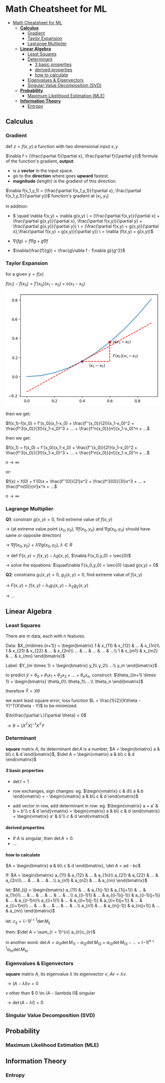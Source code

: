 # Math Cheatsheet for ML
- [Math Cheatsheet for ML](#math-cheatsheet-for-ml)
  - [**Calculus**](#calculus)
    - [Gradient](#gradient)
    - [Taylor Expansion](#taylor-expansion)
    - [Lagrange Multiplier](#lagrange-multiplier)
  - [**Linear Algebra**](#linear-algebra)
    - [Least Squares](#least-squares)
    - [Determinant](#determinant)
      - [3 basic properties](#3-basic-properties)
      - [derived properties](#derived-properties)
      - [how to calculate](#how-to-calculate)
    - [Eigenvalues \& Eigenvectors](#eigenvalues--eigenvectors)
    - [Singular Value Decomposition (SVD)](#singular-value-decomposition-svd)
  - [**Probability**](#probability)
    - [Maximum Likelihood Estimation (MLE)](#maximum-likelihood-estimation-mle)
  - [**Information Theory**](#information-theory)
    - [Entropy](#entropy)

## **Calculus**

### Gradient

def $z = f(x,y)$ a function with two dimensional input $x,y$

$\nabla f = (\frac{\partial f}{\partial x}, \frac{\partial f}{\partial y})$ formula of the function's gradient, **output**:
- is a **vector** in the input space.
- go to the **direction** where goes **upward** fastest.
- **magnitude** (length) is the gradient of this direction.

$\nabla f(x_1,y_1) = (\frac{\partial f(x_1,y_1)}{\partial x}, \frac{\partial f(x_1,y_1)}{\partial y})$ function's gradient at $(x_1,y_1)$

in addition:

- $ \quad \nabla f(x,y) + \nabla g(x,y) \\
= (\frac{\partial f(x,y)}{\partial x} + \frac{\partial g(x,y)}{\partial x}, \frac{\partial f(x,y)}{\partial y} + \frac{\partial g(x,y)}{\partial y}) \\
= (\frac{\partial f(x,y) + g(x,y)}{\partial x},\frac{\partial f(x,y) + g(x,y)}{\partial y}) \\
= \nabla (f(x,y) + g(x,y))$

- $\nabla(fg) = f\nabla g + g\nabla f$
- $\nabla(\frac{f}{g}) = \frac{g\nabla f - f\nabla g}{g^2}$




### Taylor Expansion
for a given $y = f(x)$

$f(x_1)-f(x_0) = f'(x_0)(x_1-x_0) + o(x_1-x_0)$

![taylor1](../assets/img/taylor1.png)

then we get:

$f(x_1)-f(x_0) = f'(x_0)(x_1-x_0) + \frac{f''(x_0)}{2!}(x_1-x_0)^2 + \frac{f^3(x_0)}{3!}(x_1-x_0)^3 + ... + \frac{f^n(x_0)}{n!}(x_1-x_0)^n + ...$

then we get:

$f(x_1) = f(x_0) + f'(x_0)(x_1-x_0) + \frac{f''(x_0)}{2!}(x_1-x_0)^2 + \frac{f^3(x_0)}{3!}(x_1-x_0)^3 + ... + \frac{f^n(x_0)}{n!}(x_1-x_0)^n + ...$

$n \to \infty$

or: 

$f(x) = f(0) + f'(0)x + \frac{f''(0)}{2!}x^2 + \frac{f^3(0)}{3!}x^3 + ... + \frac{f^n(0)}{n!}x^n + ...$

$n \to \infty$


### Lagrange Multiplier

**Q1**: constrain $g(x,y) = 0$, find extreme value of $f(x,y)$

$\to$ (at extreme value point $(x_0,y_0)$, $\nabla f(x_0,y_0)$ and $\nabla g(x_0,y_0)$ should have same or opposite direction)

$\to$ $\nabla f(x_0,y_0) = \lambda \nabla g(x_0,y_0), \lambda \in R$

$\to$ def $F(x,y) = f(x,y) - \lambda g(x,y)$, $\nabla F(x_0,y_0) = \vec{0}$

$\to$ solve the equations:
$\quad\nabla F(x_0,y_0) = \vec{0} \quad g(x,y) = 0$

**Q2**: constrains $g_1(x,y) = 0$, $g_2(x,y) = 0$, find extreme value of $f(x,y)$

$\to$ $F(x,y) = f(x,y) - \lambda_1 g_1(x,y) - \lambda_2 g_2(x,y)$

$\to$ ...

## **Linear Algebra**

### Least Squares
There are $m$ data, each with $n$ features.

Data: $X_{m\times (n+1)} = \begin{bmatrix}
  1 & x_{11} & x_{12} & ... & x_{1n}\\
  1 & x_{21} & x_{22} & ... & x_{2n}\\
  ... & ... & ... & ... & ...\\
  1 & x_{m1} & x_{m2} & ... & x_{mn}
\end{bmatrix}$

Label: $Y_{m \times 1} = \begin{bmatrix}
  y_1\\
  y_2\\
  ...\\
  y_m
\end{bmatrix}$

to predict $\hat{y} = \theta_0 + \theta_1x_1 + \theta_2x_2 + ... + \theta_nx_n$, construct: $\theta_{(n+1) \times 1} = \begin{bmatrix}
  \theta_0\\
  \theta_1\\
  ...\\
  \theta_n
\end{bmatrix}$

therefore $\hat{Y} = X\theta$

we want least square error, loss function $L = \frac{1}{2}(X\theta - Y)^T(X\theta - Y)$ to be minimized.

$\to\frac{\partial L}{\partial \theta} = 0$

$\to\theta = (X^TX)^{-1}X^TY$

### Determinant
**square** matrix $A$, its determinant $\det A$ is a number, $A = \begin{bmatrix}
  a & b\\
  c & d
\end{bmatrix}$, $\det A = \begin{vmatrix}
  a & b\\
  c & d
\end{vmatrix}$

#### 3 basic properties
- $\det I = 1$

- row exchanges, sign changes: eg. $\begin{vmatrix}
  c & d\\
  a & b
  \end{vmatrix} = - \begin{vmatrix}
  a & b\\
  c & d
  \end{vmatrix}$

- add vector in row, add determinant in row: eg. $\begin{vmatrix}
  a + a' & b + b'\\
  c & d
  \end{vmatrix} = \begin{vmatrix}
  a & b\\
  c & d
  \end{vmatrix} + \begin{vmatrix}
  a' & b'\\
  c & d
  \end{vmatrix}$

#### derived properties
- if $A$ is singular, then $\det A = 0$.
- ...

#### how to calculate
$A = \begin{bmatrix}
  a & b\\
  c & d
\end{bmatrix}, \det A = ad - bc$

If: $A = \begin{bmatrix}
  a_{11} & a_{12} & ... & a_{1n}\\
  a_{21} & a_{22} & ... & a_{2n}\\
  ... & ... & ... & ...\\
  a_{n1} & a_{n2} & ... & a_{nn}
\end{bmatrix}$

let: $M_{ij} = \begin{bmatrix}
  a_{11} & ... & a_{1(j-1)} & a_{1(j+1)} & ... & a_{1n}\\
  ... & ... & ... & ... & ... & ...\\
  a_{(i-1)1} & ... & a_{(i-1)(j-1)} & a_{(i-1)(j+1)} & ... & a_{(i-1)n}\\
  a_{(i+1)1} & ... & a_{(i+1)(j-1)} & a_{(i+1)(j+1)} & ... & a_{(i+1)n}\\
  ... & ... & ... & ... & ... & ...\\
  a_{n1} & ... & a_{n(j-1)} & a_{n(j+1)} & ... & a_{nn}
\end{bmatrix}$

let: $c_{ij} = (-1)^{j + 1} \det M_{ij}$

then: $\det A = \sum_{r = 1}^{n} a_{ir}c_{ir}$

in another word: $\det A = a_{11}\det M_{11} - a_{12}\det M_{12} + a_{13}\det M_{13} - ... + (-1)^{n+1} a_{1n}\det M_{1n}$

### Eigenvalues & Eigenvectors
**square** matrix $A$, its eigenvalue $\lambda$ its eigenvector $v$, $Av = \lambda v$.

$\to (A - \lambda I) v = 0$

$v$ other than $ 0 \to (A - \lambda I)$ singular

$\to \det(A - \lambda I) = 0$

### Singular Value Decomposition (SVD)

## **Probability**

### Maximum Likelihood Estimation (MLE)

## **Information Theory**

### Entropy






